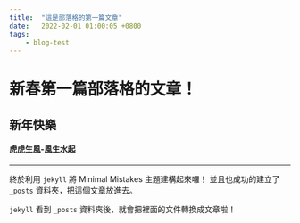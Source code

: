 ```yaml
---
title:  "這是部落格的第一篇文章"
date:   2022-02-01 01:00:05 +0800
tags:
    - blog-test
---
```


# 新春第一篇部落格的文章！

## 新年快樂  
#### 虎虎生風-風生水起 

---

  終於利用 `jekyll` 將 Minimal Mistakes 主題建構起來囉！
  並且也成功的建立了 `_posts` 資料夾，把這個文章放進去。
    
  `jekyll` 看到 `_posts` 資料夾後，就會把裡面的文件轉換成文章啦！